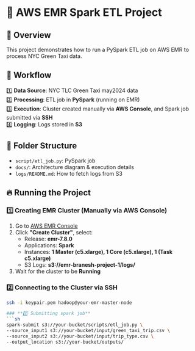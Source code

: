 # 🚀 AWS EMR Spark ETL Project

## 📝 Overview
This project demonstrates how to run a PySpark ETL job on AWS EMR to process NYC Green Taxi data.

## 📌 Workflow
1️⃣ **Data Source**: NYC TLC Green Taxi may2024 data  
2️⃣ **Processing**: ETL job in **PySpark** (running on EMR)  
3️⃣ **Execution**: Cluster created manually via **AWS Console**, and Spark job submitted via **SSH**  
4️⃣ **Logging**: Logs stored in **S3**  

## 📂 Folder Structure
- `script/etl_job.py`: PySpark job
- `docs/`: Architecture diagram & execution details
- `logs/README.md`: How to fetch logs from S3

## 🔥 Running the Project
### **1️⃣ Creating EMR Cluster (Manually via AWS Console)**
1. Go to [AWS EMR Console](https://console.aws.amazon.com/elasticmapreduce)
2. Click **"Create Cluster"**, select:
   - Release: **emr-7.8.0**
   - Applications: **Spark**
   - Instances: **1 Master (c5.xlarge), 1 Core (c5.xlarge), 1 (Task c5.xlarge)**
   - S3 Logs: **s3://emr-branesh-project-1/logs/**
3. Wait for the cluster to be **Running**  

### **2️⃣ Connecting to the Cluster via SSH**
```sh
ssh -i keypair.pem hadoop@your-emr-master-node

### **3️⃣ Submitting spark job**
```sh
spark-submit s3://your-bucket/scripts/etl_job.py \
--source_input1 s3://your-bucket/input/green_taxi_trip.csv \
--source_input2 s3://your-bucket/input/trip_type.csv \
--output_location s3://your-bucket/outputs/

